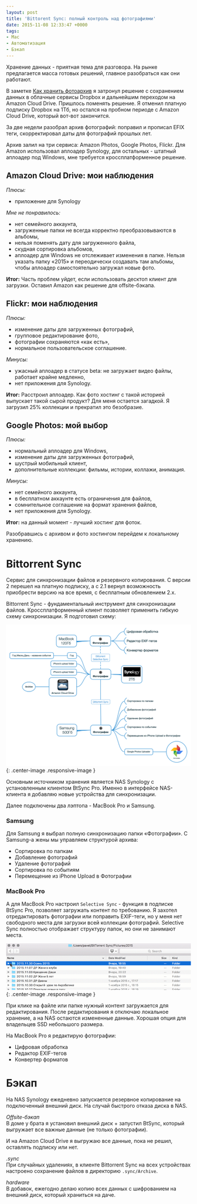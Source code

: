 ```yaml
--- 
layout: post 
title: 'Bittorent Sync: полный контроль над фотографиями' 
date: 2015-11-08 12:33:47 +0000
tags: 
- Mac
- Автоматизация
- Бэкап
---
```


Хранение данных - приятная тема для разговора. На рынке предлагается масса готовых решений, главное разобраться как они работают.

В заметке [Как хранить фотоархив](http://pavel.miroshnichen.co/2015/08/24/about-backup/) я затронул решение с сохранением данных в облачные сервисы Dropbox и дальнейшим переходом на Amazon Cloud Drive. Пришлось поменять решение. Я отменил платную подписку Dropbox на 1Тб, но остался на пробном периоде с Amazon Cloud Drive, который вот-вот закончится.

За две недели разобрал архив фотографий: поправил и прописал EFIX теги, скорректировал даты для фотографий прошлых лет.

Архив залил на три сервиса: Amazon Photos, Google Photos, Flickr. Для Amazon использовал аплоадер Synology, для остальных - штатный аплоадер под Windows, мне требуется кроссплатформенное решение.

## Amazon Cloud Drive: мои наблюдения
*Плюсы:*  
- приложение для Synology

*Мне не понравилось:*  
- нет семейного аккаунта,  
- загруженные папки не всегда корректно преобразовываются в альбомы,  
- нельзя поменять дату для загруженного файла,  
- скудная сортировка альбомов,  
- аплоадер для Windows не отслеживает изменения в папке. Нельзя указать папку «2015» и переодически создавать там альбомы, чтобы аплоадер самостоятельно загружал новые фото.  

**Итог:** Часть проблем уйдет, если использовать десктоп клиент для загрузки. Оставил Amazon как решение для offsite-бэкапа.

## Flickr: мои наблюдения
*Плюсы:*  
- изменение даты для загруженных фотографий,  
- групповое редактирование фото,  
- фотографии сохраняются «как есть»,  
- нормальное пользовательское соглашение.  

*Минусы:*  
- ужасный аплоадер в статусе beta: не загружает видео файлы, работает крайне медленно,  
- нет приложения для Synology.

**Итог:** Расстроил аплоадер. Как фото хостинг с такой историей выпускает такой сырой продукт? Для меня остается загадкой. Я загрузил 25% коллекции и прекратил это безобразие.

## Google Photos: мой выбор
*Плюсы:*  
- нормальный аплоадер для Windows,  
- изменение даты для загруженных фотографий,  
- шустрый мобильный клиент,  
- дополнительные коллекции: фильмы, истории, коллажи, анимация.

*Минусы:*  
- нет семейного аккаунта,  
- в бесплатном аккаунте есть ограничения для файлов,  
- сомнительное соглашение на формат хранения файлов,  
- нет приложения для Synology.  

**Итог:** на данный момент - лучший хостинг для фоток.

Разобравшись с архивом и фото хостингом перейдем к локальному хранению. 


# Bittorrent Sync 
Сервис для синхронизации файлов и резервного копирования. С версии 2 перешел на платную подписку, а с 2.1 вернул возможность приобрести версию на все время, с бесплатным обновлением 2.х.

Bittorrent Sync - фундаментальный инструмент для синхронизации файлов. Кроссплатформенный клиент позволяет применить гибкую схему синхронизации. Я подготовил схему:

![](/images/2015/11/Photos.png){: .center-image .responsive-image }

Основным источником хранения является NAS Synology с установленным клиентом BtSync Pro. Именно в интерфейсе NAS-клиента я добавляю новые устройства для синхронизации. 

Далее подключены два лэптопа - MacBook Pro и Samsung.

### Samsung
Для Samsung я выбрал полную синхронизацию папки «Фотографии».
С Samsung-а жены мы управляем структурой архива:  

* Сортировка по папкам
* Добавление фотографий
* Удаление фотографий
* Сортировка по событиям
* Перемещение из iPhone Upload в Фотографии


### MacBook Pro
А для MacBook Pro настроил `Selective Sync` - функция в подписке BtSync Pro, позволяет загружать контент по требованию. Я захотел отредактировать фотографии или поправить EXIF-теги, но у меня нет свободного места для загрузки всей коллекции фотографий. Selective Sync полностью отображает структуру папок, но они не занимают места. 

![](/images/2015/11/SelectiveSync.gif){: .center-image .responsive-image }

При клике на файле или папке нужный контент загружается для редактирования. После редактирования я отключаю локальное хранение, а на NAS остаются измененные данные. Хорошая опция для владельцев SSD небольшого размера.

На MacBook Pro я редактирую фотографии:

* Цифровая обработка
* Редактор EXIF-тегов
* Конвертер форматов

# Бэкап
На NAS Synology ежедневно запускается резервное копирование на подключенный внешний диск. На случай быстрого отказа диска в NAS.

*Offsite-бэкап*    
В доме у брата я установил внешний диск + запустил BtSync, который выгружает все важные данные (не только фотографии). 

И на Amazon Cloud Drive я выгружаю все данные, пока не решил, оставлять подписку или нет.

*.sync*  
При случайных удалениях, в клиенте Bittorrent Sync на всех устройствах настроено сохранение файлов в директорию `.sync/Archive`.

*hardware*  
В добавок, ежегодно делаю копию всех данных с шифрованием на внешний диск, который храниться на даче.





